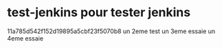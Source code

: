 # test-jenkins pour tester jenkins
11a785d542f152d19895a5cbf23f5070b8
un 2eme test
un 3eme essaie
un 4eme essaie
